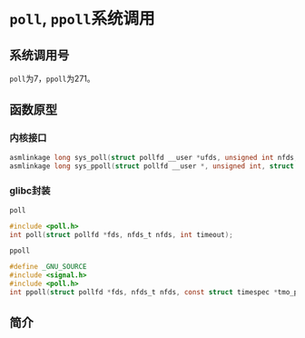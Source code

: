 # `poll`, `ppoll`系统调用

## 系统调用号

`poll`为7，`ppoll`为271。

## 函数原型

### 内核接口

```c
asmlinkage long sys_poll(struct pollfd __user *ufds, unsigned int nfds, int timeout);
asmlinkage long sys_ppoll(struct pollfd __user *, unsigned int, struct __kernel_timespec __user *, const sigset_t __user *, size_t);
```

### glibc封装

`poll`

```c
#include <poll.h>
int poll(struct pollfd *fds, nfds_t nfds, int timeout);
```

`ppoll`

```c
#define _GNU_SOURCE
#include <signal.h>
#include <poll.h>
int ppoll(struct pollfd *fds, nfds_t nfds, const struct timespec *tmo_p, const sigset_t *sigmask);
```

## 简介
